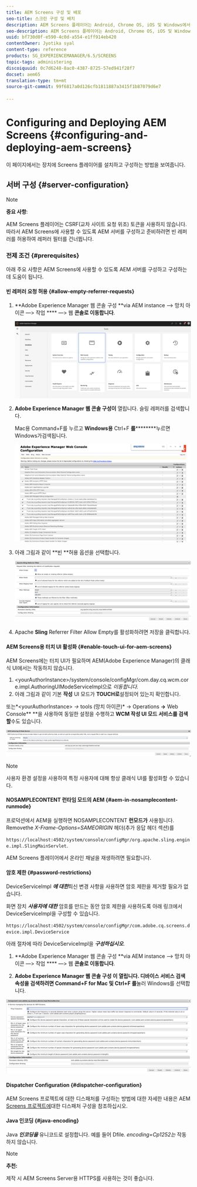 ```yaml
---
title: AEM Screens 구성 및 배포
seo-title: 스크린 구성 및 배치
description: AEM Screens 플레이어는 Android, Chrome OS, iOS 및 Windows에서 사용할 수 있습니다. 이 페이지에서는 AEM Screens의 구성 및 배포에 대해 설명하고 플레이어 장치에 대한 h/w 선택 지침을 요약합니다.
seo-description: AEM Screens 플레이어는 Android, Chrome OS, iOS 및 Windows에서 사용할 수 있습니다. 이 페이지에서는 AEM Screens의 구성 및 배포에 대해 설명하고 플레이어 장치에 대한 h/w 선택 지침을 요약합니다.
uuid: bf730d0f-e590-4c0d-a554-e1ff914eb420
contentOwner: Jyotika syal
content-type: reference
products: SG_EXPERIENCEMANAGER/6.5/SCREENS
topic-tags: administering
discoiquuid: 0c7d6248-8ac0-4387-8725-57ed941f28f7
docset: aem65
translation-type: tm+mt
source-git-commit: 99f6817a0d126cfb1811887a3415f1b87079d6e7

---
```



# Configuring and Deploying AEM Screens {#configuring-and-deploying-aem-screens}

이 페이지에서는 장치에 Screens 플레이어를 설치하고 구성하는 방법을 보여줍니다.

## 서버 구성 {#server-configuration}

>[!NOTE]
>
>**중요 사항**:
>
>AEM Screens 플레이어는 CSRF(교차 사이트 요청 위조) 토큰을 사용하지 않습니다. 따라서 AEM Screens에 사용할 수 있도록 AEM 서버를 구성하고 준비하려면 빈 레퍼러를 허용하여 레퍼러 필터를 건너뜁니다.

### 전제 조건 {#prerequisites}

아래 주요 사항은 AEM Screens에 사용할 수 있도록 AEM 서버를 구성하고 구성하는 데 도움이 됩니다.

#### 빈 레퍼러 요청 허용 {#allow-empty-referrer-requests}

1. **Adobe Experience Manager 웹 콘솔 구성 **via AEM instance —&gt; 망치 아이콘 —&gt; 작업 **** —&gt; 웹 **콘솔로 이동합니다**.

   ![screen_shot_2019-07-31at91253am](assets/screen_shot_2019-07-31at91253am.png)

1. **Adobe Experience Manager 웹 콘솔 구성이** 열립니다. 슬링 레퍼러를 검색합니다.

   Mac용 Command+F를 누르고 **Windows용** Ctrl+F **를**********&#x200B;누르면 Windows가검색됩니다.

   ![screen_shot_2019-07-31at91728am](assets/screen_shot_2019-07-31at91728am.png)

1. 아래 그림과 같이 **빈 **허용 옵션을 선택합니다.

   ![screen_shot_2019-07-31at91807am](assets/screen_shot_2019-07-31at91807am.png)

1. Apache **Sling** Referrer Filter Allow Empty를 활성화하려면 저장을 클릭합니다.

#### AEM Screens용 터치 UI 활성화 {#enable-touch-ui-for-aem-screens}

AEM Screens에는 터치 UI가 필요하며 AEM(Adobe Experience Manager)의 클래식 UI에서는 작동하지 않습니다.

1. &lt;yourAuthorInstance&gt;/system/console/configMgr/com.day.cq.wcm.core.impl.AuthoringUIModeServiceImpl으로 *이동합니다.*
1. 아래 그림과 같이 기본 **작성** UI 모드가 **TOUCH로**&#x200B;설정되어 있는지 확인합니다.

또는*&lt;yourAuthorInstance&gt; *-&gt;* tools (망치 아이콘)* -&gt; Operations **-&gt;** Web Console** **을 사용하여 동일한 설정을 수행하고 **WCM 작성 UI 모드 서비스를 검색할**&#x200B;수도 있습니다.

![screen_shot_2018-12-04at22425pm](assets/screen_shot_2018-12-04at22425pm.png)

>[!NOTE]
>
>사용자 환경 설정을 사용하여 특정 사용자에 대해 항상 클래식 UI를 활성화할 수 있습니다.

#### NOSAMPLECONTENT 런타임 모드의 AEM {#aem-in-nosamplecontent-runmode}

프로덕션에서 AEM을 실행하면 NOSAMPLECONTENT **런모드가** 사용됩니다. Removethe *X-Frame-Options=SAMEORIGIN* 헤더(추가 응답 헤더 섹션)를

`https://localhost:4502/system/console/configMgr/org.apache.sling.engine.impl.SlingMainServlet`.

AEM Screens 플레이어에서 온라인 채널을 재생하려면 필요합니다.

#### 암호 제한 {#password-restrictions}

DeviceServiceImpl ***에 대한***&#x200B;최신 변경 사항을 사용하면 암호 제한을 제거할 필요가 없습니다.

화면 장치 ***사용자에 대한*** 암호를 만드는 동안 암호 제한을 사용하도록 아래 링크에서 DeviceServiceImpl을 구성할 수 있습니다.

`https://localhost:4502/system/console/configMgr/com.adobe.cq.screens.device.impl.DeviceService`

아래 절차에 따라 DeviceServiceImpl을 ***구성하십시오***.

1. **Adobe Experience Manager 웹 콘솔 구성 **via AEM instance —&gt; 망치 아이콘 —&gt; 작업 **** —&gt; 웹 **콘솔로 이동합니다**.

1. **Adobe Experience Manager 웹 콘솔 구성 **이 열립니다. 디바이스 서비스 검색 속성을 검색하려면 Command+F **for** Mac **및** Ctrl+F **를******&#x200B;눌러 Windows를 선택합니다.

![screen_shot_2019-07-31at92058am](assets/screen_shot_2019-07-31at92058am.png)

#### Dispatcher Configuration {#dispatcher-configuration}

AEM Screens 프로젝트에 대한 디스패처를 구성하는 방법에 대한 자세한 내용은 AEM [Screens 프로젝트에](dispatcher-configurations-aem-screens.md)대한 디스패처 구성을 참조하십시오.

#### Java 인코딩 {#java-encoding}

Java ***인코딩을*** 유니코드로 설정합니다. 예를 들어 Dfile. *encoding=Cp1252는* 작동하지 않습니다.

>[!NOTE]
>
>**추천:**
>
>제작 시 AEM Screens Server용 HTTPS를 사용하는 것이 좋습니다.

